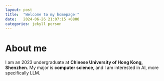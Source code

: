 ```yaml
---
layout: post
title:  "Welcome to my homepage!"
date:   2024-06-26 21:07:15 +0800
categories: jekyll person
---
```

# About me
I am an 2023 undergraduate at **Chinese University of Hong Kong, Shenzhen**. My major is **computer science**, and I am interested in AI, more specifically LLM.
